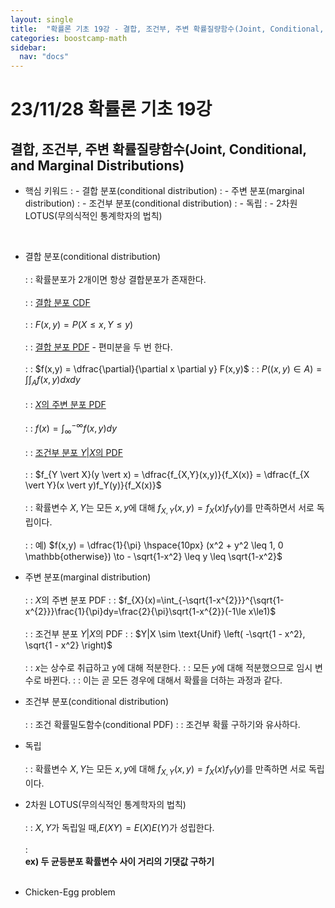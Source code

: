 ```yaml
---
layout: single
title:  "확률론 기초 19강 - 결합, 조건부, 주변 확률질량함수(Joint, Conditional, and Marginal Distributions)"
categories: boostcamp-math
sidebar:
  nav: "docs"
---
```


# 23/11/28 확률론 기초 19강

<h2>결합, 조건부, 주변 확률질량함수(Joint, Conditional, and Marginal Distributions)</h2>

- 핵심 키워드
: - 결합 분포(conditional distribution)
: - 주변 분포(marginal distribution)
: - 조건부 분포(conditional distribution)
: - 독립
: - 2차원 LOTUS(무의식적인 통계학자의 법칙)
<br>

- 결합 분포(conditional distribution)<br><br>
: : 확률분포가 2개이면 항상 결합분포가 존재한다.
<br><br>
: : <u>결합 분포 CDF</u>
<br><br>
: : $F(x,y) = P(X \leq x, Y \leq y)$
<br><br>
: : <u>결합 분포 PDF</u> - 편미분을 두 번 한다.
<br><br>
: : $f(x,y) =  \dfrac{\partial}{\partial x \partial y} F(x,y)$
: :  $P((x,y) \in A) = \int \int_{A} f(x,y)dxdy$
<br><br>
: : <u>$X$의 주변 분포 PDF</u><br><br>
: : $f(x) = \int_{\infty}^{-\infty}f(x,y)dy$
<br><br>
: : <u>조건부 분포 $Y \vert X$의 PDF</u><br><br>
: : $f_{Y \vert X}(y \vert x) =  \dfrac{f_{X,Y}(x,y)}{f_X(x)} =  \dfrac{f_{X \vert Y}(x \vert y)f_Y(y)}{f_X(x)}$<br><br>
: : 확률변수 $X,Y$는 모든 $x,y$에 대해 $f_{X,Y}(x,y) = f_X(x)f_Y(y)$를 만족하면서 서로 독립이다.<br><br>
: : 예) $f(x,y) =  \dfrac{1}{\pi} \hspace{10px} (x^2 + y^2 \leq 1, 0 \mathbb{otherwise}) \to - \sqrt{1-x^2} \leq y \leq \sqrt{1-x^2}$

- 주변 분포(marginal distribution)<br><br>
: : $X$의 주변 분포 PDF
: : $f_{X}(x)=\int_{-\sqrt{1-x^{2}}}^{\sqrt{1-x^{2}}}\frac{1}{\pi}dy=\frac{2}{\pi}\sqrt{1-x^{2}}(-1\le x\le1)$
<br><br>
: : 조건부 분포 $Y \vert X$의 PDF
: : $Y|X \sim \text{Unif} \left( -\sqrt{1 - x^2}, \sqrt{1 - x^2} \right)$
<br><br>
: : $x$는 상수로 취급하고 y에 대해 적분한다.
: : 모든 $y$에 대해 적분했으므로 임시 변수로 바뀐다.
: : 이는 곧 모든 경우에 대해서 확률을 더하는 과정과 같다.

- 조건부 분포(conditional distribution)<br><br>
: : 조건 확률밀도함수(conditional PDF)
: : 조건부 확률 구하기와 유사하다.

- 독립<br><br>
: : 확률변수 $X,Y$는 모든 $x,y$에 대해  $f_{X,Y}(x,y) = f_X(x)f_Y(y)$를 만족하면 서로 독립이다. 

- 2차원 LOTUS(무의식적인 통계학자의 법칙)<br><br>
: : $X,Y$가 독립일 때,$E(XY) = E(X)E(Y)$가 성립한다.
<br><br>
: <br><b>ex) 두 균등분포 확률변수 사이 거리의 기댓값 구하기</b><br><br>

- Chicken-Egg problem<br><br>



